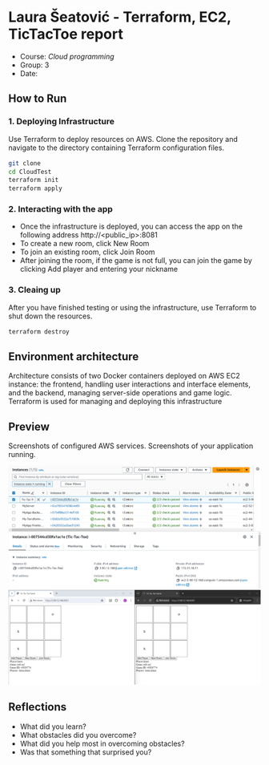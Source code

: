 # Laura Šeatović - Terraform, EC2, TicTacToe report

- Course: *Cloud programming*
- Group: 3
- Date:

## How to Run

### 1. Deploying Infrastructure
Use Terraform to deploy resources on AWS. Clone the repository and navigate to the directory containing Terraform configuration files.
```sh
git clone
cd CloudTest
terraform init
terraform apply
```
### 2. Interacting with the app
- Once the infrastructure is deployed, you can access the app on the following address http://<public_ip>:8081
- To create a new room, click New Room
- To join an existing room, click Join Room
- After joining the room, if the game is not full, you can join the game by clicking Add player and entering your nickname

### 3. Cleaing up
After you have finished testing or using the infrastructure, use Terraform to shut down the resources.

```sh
terraform destroy
```

## Environment architecture

Architecture consists of two Docker containers deployed on AWS EC2 instance: the frontend, handling user interactions and interface elements, and the backend, managing server-side operations and game logic. Terraform is used for managing and deploying this infrastructure

## Preview

Screenshots of configured AWS services. Screenshots of your application running.

![Sample image](images/img1.png)
![Sample image](images/img2.png)

## Reflections

- What did you learn?
- What obstacles did you overcome?
- What did you help most in overcoming obstacles?
- Was that something that surprised you?
